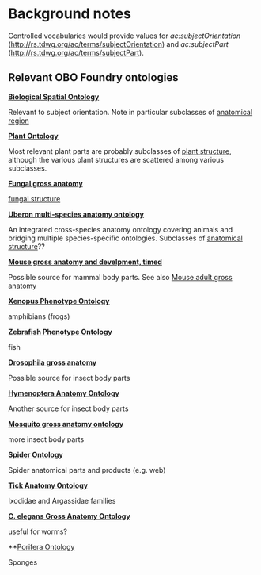 # Background notes

Controlled vocabularies would provide values for *ac:subjectOrientation* (<http://rs.tdwg.org/ac/terms/subjectOrientation>) and *ac:subjectPart* (<http://rs.tdwg.org/ac/terms/subjectPart>).

## Relevant OBO Foundry ontologies

**[Biological Spatial Ontology](http://www.obofoundry.org/ontology/bspo.html)**

Relevant to subject orientation.  Note in particular subclasses of [anatomical region](http://www.ontobee.org/ontology/BSPO?iri=http://purl.obolibrary.org/obo/BSPO_0000070)

**[Plant Ontology](http://www.obofoundry.org/ontology/po.html)**

Most relevant plant parts are probably subclasses of [plant structure](http://www.ontobee.org/ontology/PO?iri=http://purl.obolibrary.org/obo/PO_0009011), although the various plant structures are scattered among various subclasses.

**[Fungal gross anatomy](http://www.obofoundry.org/ontology/fao.html)**

[fungal structure](http://www.ontobee.org/ontology/FAO?iri=http://purl.obolibrary.org/obo/FAO_0000001)

**[Uberon multi-species anatomy ontology](http://www.obofoundry.org/ontology/uberon.html)**

An integrated cross-species anatomy ontology covering animals and bridging multiple species-specific ontologies.  Subclasses of [anatomical structure](http://www.ontobee.org/ontology/UBERON?iri=http://purl.obolibrary.org/obo/UBERON_0000061)??

**[Mouse gross anatomy and develpment, timed](http://www.obofoundry.org/ontology/emapa.html)**

Possible source for mammal body parts. See also [Mouse adult gross anatomy](http://www.obofoundry.org/ontology/ma.html)

**[Xenopus Phenotype Ontology](http://www.obofoundry.org/ontology/xpo.html)**

amphibians (frogs)

**[Zebrafish Phenotype Ontology](http://www.obofoundry.org/ontology/zp.html)**

fish

**[Drosophila gross anatomy](http://www.obofoundry.org/ontology/fbbt.html)**

Possible source for insect body parts

**[Hymenoptera Anatomy Ontology](http://www.obofoundry.org/ontology/hao.html)**

Another source for insect body parts

**[Mosquito gross anatomy ontology](http://www.obofoundry.org/ontology/tgma.html)**

more insect body parts

**[Spider Ontology](http://www.obofoundry.org/ontology/spd.html)**

Spider anatomical parts and products (e.g. web)

**[Tick Anatomy Ontology](http://www.obofoundry.org/ontology/tads.html)**

Ixodidae and Argassidae families

**[C. elegans Gross Anatomy Ontology](http://www.obofoundry.org/ontology/wbbt.html)**

useful for worms?

**[Porifera Ontology](http://www.obofoundry.org/ontology/poro.html)

Sponges


